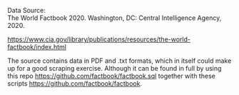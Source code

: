 Data Source:  
The World Factbook 2020. Washington, DC: Central Intelligence Agency, 2020.

https://www.cia.gov/library/publications/resources/the-world-factbook/index.html

The source contains data in PDF and .txt formats, which in itself could make up for a good scraping exercise. Although it can be found in full by using this repo https://github.com/factbook/factbook.sql together with these scripts https://github.com/factbook/factbook.